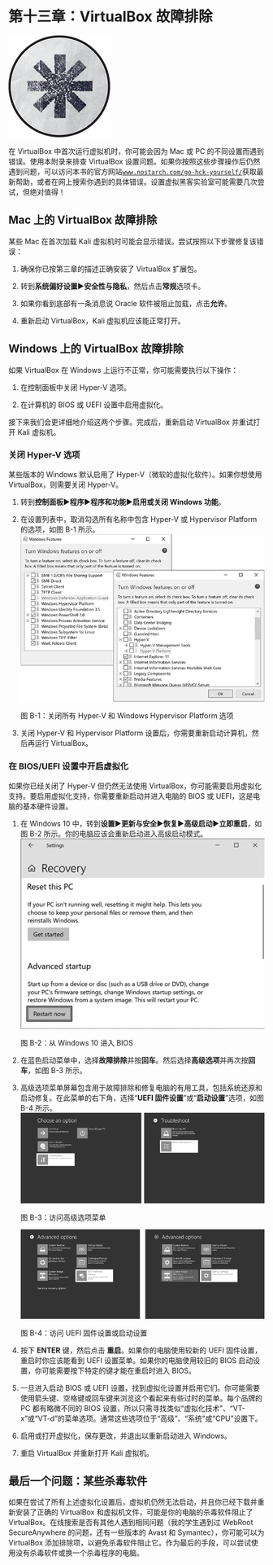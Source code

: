 # 第十三章：VirtualBox 故障排除

![](img/chapterart.png)

在 VirtualBox 中首次运行虚拟机时，你可能会因为 Mac 或 PC 的不同设置而遇到错误。使用本附录来排查 VirtualBox 设置问题。如果你按照这些步骤操作后仍然遇到问题，可以访问本书的官方网站[`www.nostarch.com/go-hck-yourself/`](https://www.nostarch.com/go-hck-yourself/)获取最新帮助，或者在网上搜索你遇到的具体错误。设置虚拟黑客实验室可能需要几次尝试，但绝对值得！

## Mac 上的 VirtualBox 故障排除

某些 Mac 在首次加载 Kali 虚拟机时可能会显示错误。尝试按照以下步骤修复该错误：

1.  确保你已按第三章的描述正确安装了 VirtualBox 扩展包。

1.  转到**系统偏好设置**▶**安全性与隐私**，然后点击**常规**选项卡。

1.  如果你看到底部有一条消息说 Oracle 软件被阻止加载，点击**允许**。

1.  重新启动 VirtualBox，Kali 虚拟机应该能正常打开。

## Windows 上的 VirtualBox 故障排除

如果 VirtualBox 在 Windows 上运行不正常，你可能需要执行以下操作：

1.  在控制面板中关闭 Hyper-V 选项。

1.  在计算机的 BIOS 或 UEFI 设置中启用虚拟化。

接下来我们会更详细地介绍这两个步骤。完成后，重新启动 VirtualBox 并重试打开 Kali 虚拟机。

### 关闭 Hyper-V 选项

某些版本的 Windows 默认启用了 Hyper-V（微软的虚拟化软件）。如果你想使用 VirtualBox，则需要关闭 Hyper-V。

1.  转到**控制面板**▶**程序**▶**程序和功能**▶**启用或关闭 Windows 功能**。

1.  在设置列表中，取消勾选所有名称中包含 Hyper-V 或 Hypervisor Platform 的选项，如图 B-1 所示。![fab001a](img/fab001a.png)

    图 B-1：关闭所有 Hyper-V 和 Windows Hypervisor Platform 选项

1.  关闭 Hyper-V 和 Hypervisor Platform 设置后，你需要重新启动计算机，然后再运行 VirtualBox。

### 在 BIOS/UEFI 设置中开启虚拟化

如果你已经关闭了 Hyper-V 但仍然无法使用 VirtualBox，你可能需要启用虚拟化支持。要启用虚拟化支持，你需要重新启动并进入电脑的 BIOS 或 UEFI，这是电脑的基本硬件设置。

1.  在 Windows 10 中，转到**设置**▶**更新与安全**▶**恢复**▶**高级启动**▶**立即重启**，如图 B-2 所示。你的电脑应该会重新启动进入高级启动模式。![fab002](img/fab002.png)

    图 B-2：从 Windows 10 进入 BIOS

1.  在蓝色启动菜单中，选择**故障排除**并按**回车**。然后选择**高级选项**并再次按**回车**，如图 B-3 所示。

1.  高级选项菜单屏幕包含用于故障排除和修复电脑的有用工具，包括系统还原和启动修复。在此菜单的右下角，选择“**UEFI 固件设置**”或“**启动设置**”选项，如图 B-4 所示。![fab003b](img/fab003b.png)

    图 B-3：访问高级选项菜单

    ![fab004b](img/fab004b.png)

    图 B-4：访问 UEFI 固件设置或启动设置

1.  按下 **ENTER** 键，然后点击 **重启**。如果你的电脑使用较新的 UEFI 固件设置，重启时你应该能看到 UEFI 设置菜单。如果你的电脑使用较旧的 BIOS 启动设置，你可能需要按下特定的键才能在重启时进入 BIOS。

1.  一旦进入启动 BIOS 或 UEFI 设置，找到虚拟化设置并启用它们。你可能需要使用箭头键、空格键或回车键来浏览这个看起来有些过时的菜单。每个品牌的 PC 都有略微不同的 BIOS 设置，所以只需寻找类似“虚拟化技术”、“VT-x”或“VT-d”的菜单选项。通常这些选项位于“高级”、“系统”或“CPU”设置下。

1.  启用或打开虚拟化，保存更改，并退出以重新启动进入 Windows。

1.  重启 VirtualBox 并重新打开 Kali 虚拟机。

## 最后一个问题：某些杀毒软件

如果在尝试了所有上述虚拟化设置后，虚拟机仍然无法启动，并且你已经下载并重新安装了正确的 VirtualBox 和虚拟机文件，可能是你的电脑的杀毒软件阻止了 VirtualBox。在线搜索是否有其他人遇到相同问题（我的学生遇到过 WebRoot SecureAnywhere 的问题，还有一些版本的 Avast 和 Symantec），你可能可以为 VirtualBox 添加排除项，以避免杀毒软件阻止它。作为最后的手段，可以尝试使用没有杀毒软件或换一个杀毒程序的电脑。

